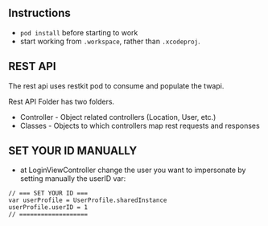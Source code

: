 ## Instructions

- `pod install` before starting to work
- start working from `.workspace`, rather than `.xcodeproj`.

## REST API

The rest api uses restkit pod to consume and populate the twapi.

Rest API Folder has two folders.

* Controller - Object related controllers (Location, User, etc.)
* Classes - Objects to which controllers map rest requests and responses

## SET YOUR ID MANUALLY
- at LoginViewController change the user you want to impersonate by setting manually the userID var:

`// === SET YOUR ID ===`  
`var userProfile = UserProfile.sharedInstance`  
`userProfile.userID = 1`  
`// ===================`  